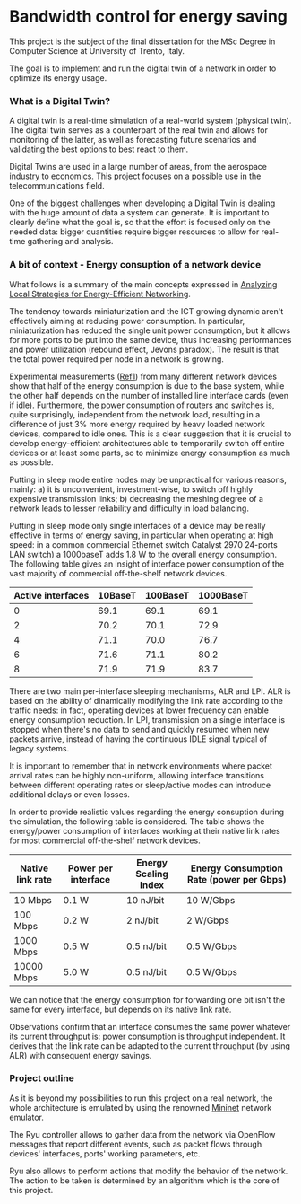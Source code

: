 # Bandwidth control for energy saving

This project is the subject of the final dissertation for the MSc Degree in Computer Science at University of Trento, Italy. 

The goal is to implement and run the digital twin of a network in order to optimize its energy usage.


### What is a Digital Twin?
A digital twin is a real-time simulation of a real-world system (physical twin). The digital twin serves as a counterpart of the real twin and allows for monitoring of the latter, as well as forecasting future scenarios and validating the best options to best react to them.

Digital Twins are used in a large number of areas, from the aerospace industry to economics. This project focuses on a possible use in the telecommunications field.

One of the biggest challenges when developing a Digital Twin is dealing with the huge amount of data a system can generate. It is important to clearly define what the goal is, so that the effort is focused only on the needed data: bigger quantities require bigger resources to allow for real-time gathering and analysis.


### A bit of context - Energy consuption of a network device
What follows is a summary of the main concepts expressed in [Analyzing Local Strategies for Energy-Efficient Networking](https://doi.org/10.1007/978-3-642-23041-7_28).

The tendency towards miniaturization and the ICT growing dynamic aren't effectively aiming at reducing power consumption. In particular, miniaturization has reduced the single unit power consumption, but it allows for more ports to be put into the same device, thus increasing performances and power utilization (rebound effect, Jevons paradox). The result is that the total power required per node in a network is growing.

Experimental measurements ([Ref1](https://ieeexplore.ieee.org/abstract/document/4509688)) from many different network devices show that half of the energy consumption is due to the base system, while the other half depends on the number of installed line interface cards (even if idle). Furthermore, the power consumption of routers and switches is, quite surprisingly, independent from the network load, resulting in a difference of just 3% more energy required by heavy loaded network devices, compared to idle ones. This is a clear suggestion that it is crucial to develop energy-efficient architectures able to temporarily switch off entire devices or at least some parts, so to minimize energy consumption as much as possible.

Putting in sleep mode entire nodes may be unpractical for various reasons, mainly: a) it is unconvenient, investment-wise, to switch off highly expensive transmission links; b) decreasing the meshing degree of a network leads to lesser reliability and difficulty in load balancing.

Putting in sleep mode only single interfaces of a device may be really effective in terms of energy saving, in particular when operating at high speed: in a common commercial Ethernet switch Catalyst 2970 24-ports LAN switch) a 1000baseT adds 1.8 W to the overall energy consumption. The following table gives an insight of interface power consumption of the vast majority of commercial off-the-shelf network devices.

| Active interfaces | 10BaseT | 100BaseT | 1000BaseT |
|---|---|---|---|
| 0 | 69.1 | 69.1 | 69.1 |
| 2 | 70.2 | 70.1 | 72.9 |
| 4 | 71.1 | 70.0 | 76.7 |
| 6 | 71.6 | 71.1 | 80.2 |
| 8 | 71.9 | 71.9 | 83.7 |

There are two main per-interface sleeping mechanisms, ALR and LPI. ALR is based on the ability of dinamically modifying the link rate according to the traffic needs: in fact, operating devices at lower frequency can enable energy consumption reduction. In LPI, transmission on a single interface is stopped when there's no data to send and quickly resumed when new packets arrive, instead of having the continuous IDLE signal typical of legacy systems. 

It is important to remember that in network environments where packet arrival rates can be highly non-uniform, allowing interface transitions between different operating rates or sleep/active modes can introduce additional delays or even losses.

In order to provide realistic values regarding the energy consuption during the simulation, the following table is considered. The table shows the energy/power consumption of interfaces working at their native link rates for most commercial off-the-shelf network devices.

| Native link rate | Power per interface | Energy Scaling Index | Energy Consumption Rate (power per Gbps) |
|---|---|---|---|
| 10 Mbps | 0.1 W | 10 nJ/bit | 10 W/Gbps |
| 100 Mbps | 0.2 W | 2 nJ/bit | 2 W/Gbps |
| 1000 Mbps | 0.5 W | 0.5 nJ/bit | 0.5 W/Gbps |
| 10000 Mbps | 5.0 W | 0.5 nJ/bit | 0.5 W/Gbps |

We can notice that the energy consumption for forwarding one bit isn't the same for every interface, but depends on its native link rate.

Observations confirm that an interface consumes the same power whatever its current throughput is: power consumption is throughput independent. It derives that the link rate can be adapted to the current throughput (by using ALR) with consequent energy savings.


### Project outline
As it is beyond my possibilities to run this project on a real network, the whole architecture is emulated by using the renowned [Mininet](http://mininet.org/) network emulator.

The Ryu controller allows to gather data from the network via OpenFlow messages that report different events, such as packet flows through devices' interfaces, ports' working parameters, etc.

Ryu also allows to perform actions that modify the behavior of the network. The action to be taken is determined by an algorithm which is the core of this project.
